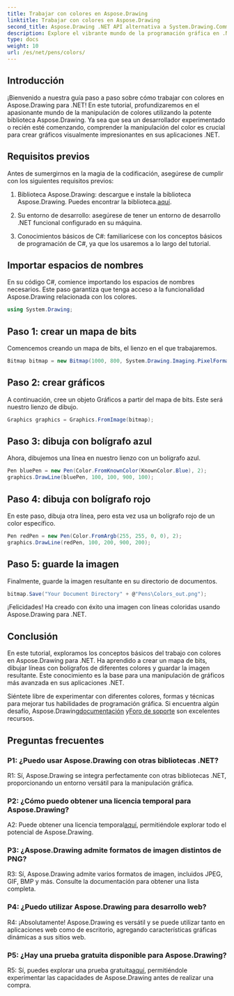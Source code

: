 ```yaml
---
title: Trabajar con colores en Aspose.Drawing
linktitle: Trabajar con colores en Aspose.Drawing
second_title: Aspose.Drawing .NET API alternativa a System.Drawing.Common
description: Explore el vibrante mundo de la programación gráfica en .NET con Aspose.Drawing. Crea imágenes impresionantes sin esfuerzo.
type: docs
weight: 10
url: /es/net/pens/colors/
---
```

## Introducción

¡Bienvenido a nuestra guía paso a paso sobre cómo trabajar con colores en Aspose.Drawing para .NET! En este tutorial, profundizaremos en el apasionante mundo de la manipulación de colores utilizando la potente biblioteca Aspose.Drawing. Ya sea que sea un desarrollador experimentado o recién esté comenzando, comprender la manipulación del color es crucial para crear gráficos visualmente impresionantes en sus aplicaciones .NET.

## Requisitos previos

Antes de sumergirnos en la magia de la codificación, asegúrese de cumplir con los siguientes requisitos previos:

1.  Biblioteca Aspose.Drawing: descargue e instale la biblioteca Aspose.Drawing. Puedes encontrar la biblioteca.[aquí](https://releases.aspose.com/drawing/net/).

2. Su entorno de desarrollo: asegúrese de tener un entorno de desarrollo .NET funcional configurado en su máquina.

3. Conocimientos básicos de C#: familiarícese con los conceptos básicos de programación de C#, ya que los usaremos a lo largo del tutorial.

## Importar espacios de nombres

En su código C#, comience importando los espacios de nombres necesarios. Este paso garantiza que tenga acceso a la funcionalidad Aspose.Drawing relacionada con los colores.

```csharp
using System.Drawing;
```

## Paso 1: crear un mapa de bits

Comencemos creando un mapa de bits, el lienzo en el que trabajaremos.

```csharp
Bitmap bitmap = new Bitmap(1000, 800, System.Drawing.Imaging.PixelFormat.Format32bppPArgb);
```

## Paso 2: crear gráficos

A continuación, cree un objeto Gráficos a partir del mapa de bits. Este será nuestro lienzo de dibujo.

```csharp
Graphics graphics = Graphics.FromImage(bitmap);
```

## Paso 3: dibuja con bolígrafo azul

Ahora, dibujemos una línea en nuestro lienzo con un bolígrafo azul.

```csharp
Pen bluePen = new Pen(Color.FromKnownColor(KnownColor.Blue), 2);
graphics.DrawLine(bluePen, 100, 100, 900, 100);
```

## Paso 4: dibuja con bolígrafo rojo

En este paso, dibuja otra línea, pero esta vez usa un bolígrafo rojo de un color específico.

```csharp
Pen redPen = new Pen(Color.FromArgb(255, 255, 0, 0), 2);
graphics.DrawLine(redPen, 100, 200, 900, 200);
```

## Paso 5: guarde la imagen

Finalmente, guarde la imagen resultante en su directorio de documentos.

```csharp
bitmap.Save("Your Document Directory" + @"Pens\Colors_out.png");
```

¡Felicidades! Ha creado con éxito una imagen con líneas coloridas usando Aspose.Drawing para .NET.

## Conclusión

En este tutorial, exploramos los conceptos básicos del trabajo con colores en Aspose.Drawing para .NET. Ha aprendido a crear un mapa de bits, dibujar líneas con bolígrafos de diferentes colores y guardar la imagen resultante. Este conocimiento es la base para una manipulación de gráficos más avanzada en sus aplicaciones .NET.

 Siéntete libre de experimentar con diferentes colores, formas y técnicas para mejorar tus habilidades de programación gráfica. Si encuentra algún desafío, Aspose.Drawing[documentación](https://reference.aspose.com/drawing/net/) y[Foro de soporte](https://forum.aspose.com/c/diagram/17) son excelentes recursos.

## Preguntas frecuentes

### P1: ¿Puedo usar Aspose.Drawing con otras bibliotecas .NET?

R1: Sí, Aspose.Drawing se integra perfectamente con otras bibliotecas .NET, proporcionando un entorno versátil para la manipulación gráfica.

### P2: ¿Cómo puedo obtener una licencia temporal para Aspose.Drawing?

 A2: Puede obtener una licencia temporal[aquí](https://purchase.aspose.com/temporary-license/), permitiéndole explorar todo el potencial de Aspose.Drawing.

### P3: ¿Aspose.Drawing admite formatos de imagen distintos de PNG?

R3: Sí, Aspose.Drawing admite varios formatos de imagen, incluidos JPEG, GIF, BMP y más. Consulte la documentación para obtener una lista completa.

### P4: ¿Puedo utilizar Aspose.Drawing para desarrollo web?

R4: ¡Absolutamente! Aspose.Drawing es versátil y se puede utilizar tanto en aplicaciones web como de escritorio, agregando características gráficas dinámicas a sus sitios web.

### P5: ¿Hay una prueba gratuita disponible para Aspose.Drawing?

 R5: Sí, puedes explorar una prueba gratuita[aquí](https://releases.aspose.com/drawing/net/), permitiéndole experimentar las capacidades de Aspose.Drawing antes de realizar una compra.
